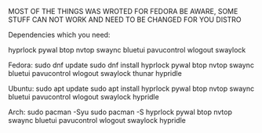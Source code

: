 MOST OF THE THINGS WAS WROTED FOR FEDORA BE AWARE, SOME STUFF CAN NOT WORK AND NEED TO BE CHANGED FOR YOU DISTRO

Dependencies which you need:

hyprlock
pywal
btop
nvtop
swaync
bluetui
pavucontrol
wlogout
swaylock

Fedora: 
sudo dnf update
sudo dnf install hyprlock pywal btop nvtop swaync bluetui pavucontrol wlogout swaylock thunar hypridle

Ubuntu:
sudo apt update
sudo apt install hyprlock pywal btop nvtop swaync bluetui pavucontrol wlogout swaylock hypridle

Arch:
sudo pacman -Syu
sudo pacman -S hyprlock pywal btop nvtop swaync bluetui pavucontrol wlogout swaylock hypridle
